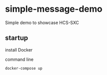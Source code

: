 # simple-message-demo

Simple demo to showcase HCS-SXC

## startup

install Docker

command line
```
docker-compose up
```
